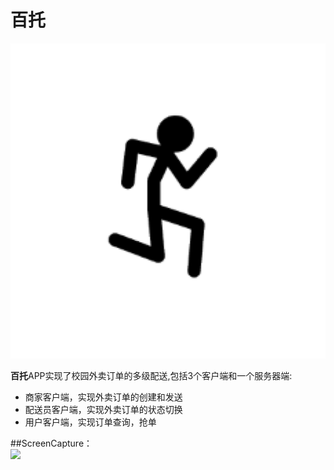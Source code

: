 # 百托

![](https://github.com/ChangWenWu/baituo/blob/master/Delivery-Second/ic_launcher-web.png?raw=true)
    
**百托**APP实现了校园外卖订单的多级配送,包括3个客户端和一个服务器端:<br> 
* 商家客户端，实现外卖订单的创建和发送 <br> 
* 配送员客户端，实现外卖订单的状态切换 <br> 
* 用户客户端，实现订单查询，抢单<br>  

##ScreenCapture：<br> 
![](https://github.com/GodWen/baituo/raw/master//image-2/ScreenCapture.png)